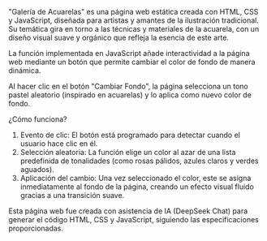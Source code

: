 "Galería de Acuarelas" es una página web estática creada con HTML, CSS y JavaScript, diseñada para artistas y amantes de la ilustración tradicional. Su temática gira en torno a las técnicas y materiales de la acuarela, con un diseño visual suave y orgánico que refleja la esencia de este arte.  

La función implementada en JavaScript añade interactividad a la página web mediante un botón que permite cambiar el color de fondo de manera dinámica.   

Al hacer clic en el botón "Cambiar Fondo", la página selecciona un tono pastel aleatorio (inspirado en acuarelas) y lo aplica como nuevo color de fondo.  

¿Cómo funciona?  

1. Evento de clic: El botón está programado para detectar cuando el usuario hace clic en él.  
2. Selección aleatoria: La función elige un color al azar de una lista predefinida de tonalidades (como rosas pálidos, azules claros y verdes aguados).  
3. Aplicación del cambio: Una vez seleccionado el color, este se asigna inmediatamente al fondo de la página, creando un efecto visual fluido gracias a una transición suave.  

Esta página web fue creada con asistencia de IA (DeepSeek Chat) para generar el código HTML, CSS y JavaScript, siguiendo las especificaciones proporcionadas.
